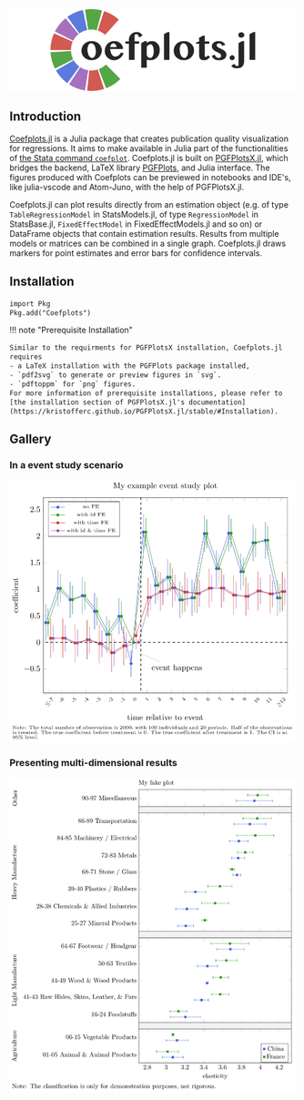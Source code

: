 ![header](../../assets/logo.svg)

## Introduction

[Coefplots.jl](https://github.com/caibengbu/Coefplots.jl) is a Julia package that creates publication quality visualization for regressions. It aims to make available in Julia part of the functionalities of [the Stata command `coefplot`](http://repec.sowi.unibe.ch/stata/coefplot/getting-started.html). Coefplots.jl is built on [PGFPlotsX.jl](https://github.com/KristofferC/PGFPlotsX.jl/tree/ada03510396af592e05b2e382a0c12ce37ee3cc8), which bridges the backend, LaTeX library [PGFPlots](http://pgfplots.sourceforge.net/), and Julia interface. The figures produced with Coefplots can be previewed in notebooks and IDE's, like julia-vscode and Atom-Juno, with the help of PGFPlotsX.jl.

Coefplots.jl can plot results directly from an estimation object (e.g. of type `TableRegressionModel` in StatsModels.jl, of type `RegressionModel` in StatsBase.jl, `FixedEffectModel` in FixedEffectModels.jl and so on) or DataFrame objects that contain estimation results. Results from multiple models or matrices can be combined in a single graph. Coefplots.jl draws markers for point estimates and error bars for confidence intervals. 

## Installation
```julia-repl
import Pkg
Pkg.add("Coefplots")
```

!!! note "Prerequisite Installation"

    Similar to the requirments for PGFPlotsX installation, Coefplots.jl requires 
    - a LaTeX installation with the PGFPlots package installed,
    - `pdf2svg` to generate or preview figures in `svg`. 
    - `pdftoppm` for `png` figures. 
    For more information of prerequisite installations, please refer to [the installation section of PGFPlotsX.jl's documentation](https://kristofferc.github.io/PGFPlotsX.jl/stable/#Installation).

## Gallery
### In a event study scenario
![event_study](../../assets/esplot.svg)

### Presenting multi-dimensional results
![gmc_result](../../assets/elasticity.svg)